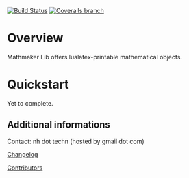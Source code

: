 [![Build Status](https://travis-ci.org/nicolashainaux/mathmakerlib.svg?branch=master)](https://travis-ci.org/nicolashainaux/mathmakerlib)
[![Coveralls branch](https://img.shields.io/coveralls/nicolashainaux/mathmakerlib/master.svg?maxAge=2592000)](https://coveralls.io/github/nicolashainaux/mathmakerlib)

Overview
========

Mathmaker Lib offers lualatex-printable mathematical objects.

Quickstart
==========

Yet to complete.

Additional informations
-----------------------

Contact: nh dot techn (hosted by gmail dot com)

[Changelog](https://github.com/nicolashainaux/mathmakerlib/blob/master/CHANGELOG.rst)

[Contributors](https://github.com/nicolashainaux/mathmakerlib/blob/master/CONTRIBUTORS.rst)
